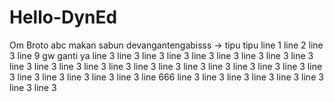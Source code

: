 # Hello-DynEd
Om Broto
abc
makan sabun
devangantengabisss -> tipu tipu
line 1
line 2
line 3
line 9 gw ganti ya
line 3
line 3
line 3
line 3
line 3
line 3
line 3
line 3
line 3
line 3
line 3
line 3
line 3
line 3
line 3
line 3
line 3
line 3
line 3
line 3
line 3
line 3
line 3
line 3
line 3
line 3
line 3
line 666
line 3
line 3
line 3
line 3
line 3
line 3
line 3
line 3
